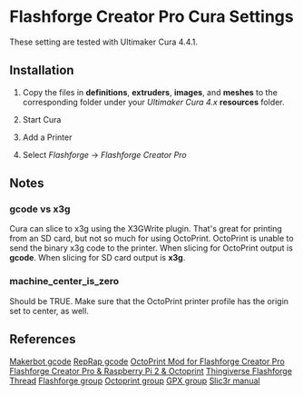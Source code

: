 # Flashforge Creator Pro Cura Settings

These setting are tested with Ultimaker Cura 4.4.1.

## Installation

1. Copy the files in **definitions**, **extruders**, **images**, and **meshes** to the corresponding folder under your *Ultimaker Cura 4.x* **resources** folder.

2. Start Cura

3. Add a Printer

4. Select *Flashforge* -> *Flashforge Creator Pro*

## Notes

### gcode vs x3g

Cura can slice to x3g using the X3GWrite plugin. That's great for printing from an SD card, but not so much for using OctoPrint. OctoPrint is unable to send the binary x3g code to the printer. When slicing for OctoPrint output is **gcode**. When slicing for SD card output is **x3g**.

### machine_center_is_zero

Should be TRUE. Make sure that the OctoPrint printer profile has the origin set to center, as well.

## References
[Makerbot gcode](http://makerbot.wikidot.com/gcode)
[RepRap gcode](https://reprap.org/wiki/G-code)
[OctoPrint Mod for Flashforge Creator Pro](https://www.instructables.com/id/OctoPrint-Mod-for-FlashForge-Creator-Pro/)
[Flashforge Creator Pro & Raspberry Pi 2 & Octoprint](https://www.thingiverse.com/groups/flashforge/forums/general/topic:11749)
[Thingiverse Flashforge Thread](https://www.thingiverse.com/groups/flashforge/forums/general/topic:11749)
[Flashforge group](https://groups.google.com/forum/#!forum/flashforge)
[Octoprint group](https://groups.google.com/forum/#!forum/octoprint)
[GPX group](https://groups.google.com/forum/#!forum/gpx-converter)
[Slic3r manual](http://manual.slic3r.org/)

